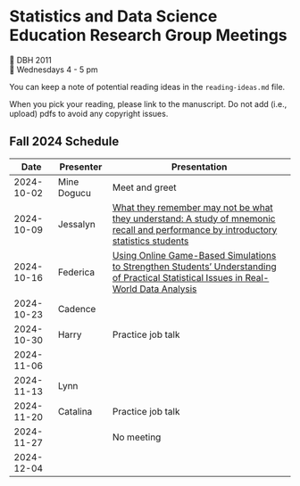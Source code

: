 # Statistics and Data Science Education Research Group Meetings

:pushpin: DBH 2011   
:calendar: Wednesdays 4 - 5 pm

You can keep a note of potential reading ideas in the `reading-ideas.md` file. 

When you pick your reading, please link to the manuscript. Do not add (i.e., upload) pdfs to avoid any copyright issues. 

## Fall 2024 Schedule

| Date | Presenter | Presentation |
|------|-----------|---------|
|2024-10-02| Mine Dogucu | Meet and greet| 
|2024-10-09| Jessalyn | [What they remember may not be what they understand: A study of mnemonic recall and performance by introductory statistics students](https://www.tandfonline.com/doi/full/10.1080/26939169.2024.2334905) |
|2024-10-16| Federica | [Using Online Game-Based Simulations to Strengthen Students’ Understanding of Practical Statistical Issues in Real-World Data Analysis](https://www.tandfonline.com/doi/full/10.1080/00031305.2015.1075421?casa_token=7mvhs7P--GcAAAAA%3AcOx6fM8srz4nxDwmLAuOVCrKPxx36MrkqHO4E98fYps0Sun_le0NymklPTd3H-7SG4BpQ9-FLFb0eg) |
|2024-10-23| Cadence  ||
|2024-10-30| Harry | Practice job talk |
|2024-11-06|  |  |
|2024-11-13| Lynn ||
|2024-11-20| Catalina | Practice job talk |
|2024-11-27||No meeting|
|2024-12-04|||
